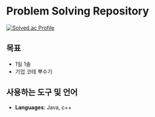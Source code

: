# Problem Solving Repository

[![Solved.ac Profile](http://mazassumnida.wtf/api/v2/generate_badge?boj=geniusjun4663)](https://solved.ac/profile/geniusjun4663)


## 목표

- 1일 1솔
- 기업 코테 뿌수기

## 사용하는 도구 및 언어

- **Languages**: Java, c++

